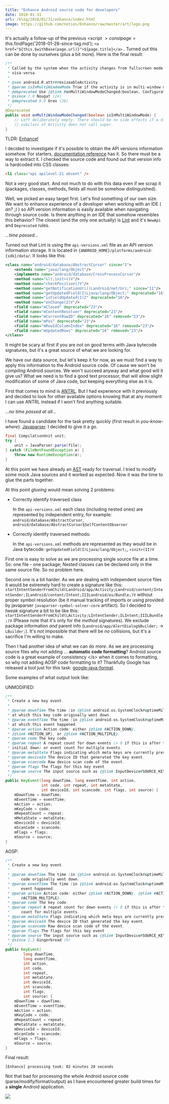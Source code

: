 ```yaml
---
title: "Enhance Android source code for developers"
date: 2018-01-31
url: /blog/2018/01/31/enhance/index.html
image: https://github.com/noties/Enhance/raw/master/art/logo.png
---
```


<script $>
    const page = this.$findPage('2018-01-28-since-tag.md');
</script>

It's actually a follow-up of the previous <script $>
    const page = this.$findPage('2018-01-28-since-tag.md');
    `<a href="${this.$withBase(page.url)}">${page.title}</a>`
</script>. Turned out this can be done by ourselves (plus a bit more). Here is the final result:

```java
/**
 * Called by the system when the activity changes from fullscreen mode to multi-window mode and
 * visa-versa.
 *
 * @see android.R.attr#resizeableActivity
 * @param isInMultiWindowMode True if the activity is in multi-window mode.
 * @deprecated Use {@link #onMultiWindowModeChanged(boolean, Configuration)} instead.
 * @since 7.0 Nougat (24)
 * @deprecated 8.0 Oreo (26)
 */
@Deprecated
public void onMultiWindowModeChanged(boolean isInMultiWindowMode) {
    // Left deliberately empty. There should be no side effects if a direct
    // subclass of Activity does not call super.
}
```

TLDR:  [Enhance!](https://github.com/noties/Enhance)

<p $excerpt></p>

I decided to investigate if it's possible to obtain the API versions information somehow. For starters, [documentation reference](https://developer.android.com/reference/packages.html) has it. So there must be a way to extract it. I checked the source code and found out that version info is hardcoded into CSS classes:

```html
<li class="api apilevel-21 absent" />
```

Not a very good start. And not much to do with this data even if we scrap it (packages, classes, methods, fields all must be somehow distinguished).

Well, we picked an easy target first. Let's find something of our own size. We want to enhance experience of a developer when working with an IDE ( <em>an? ;) </em>) so API version information is easily available when navigating through source code. Is there anything in *an* IDE that somehow resembles this behavior? The closest (and the only one actually) is [Lint](http://tools.android.com/tips/lint-checks) and it's `NewApi` and `Deprecated` rules.

<em>...time passed...</em>

Turned out that Lint is using the `api-versions.xml` file as an API version information storage. It is located in `{ANDROID_HOME}/platforms/android-{sdk}/data/`. It looks like this:

```xml
<class name="android/database/AbstractCursor" since="1">
	<extends name="java/lang/Object"/>
	<implements name="android/database/CrossProcessCursor"/>
	<method name="&lt;init>()V"/>
	<method name="checkPosition()V"/>
	<method name="getNotificationUri()Landroid/net/Uri;" since="11"/>
	<method name="getUpdatedField(I)Ljava/lang/Object;" deprecated="16"/>
	<method name="isFieldUpdated(I)Z" deprecated="16"/>
	<method name="onChange(Z)V"/>
	<field name="mClosed" deprecated="23"/>
	<field name="mContentResolver" deprecated="23"/>
	<field name="mCurrentRowID" deprecated="16" removed="23"/>
	<field name="mPos" deprecated="23"/>
	<field name="mRowIdColumnIndex" deprecated="16" removed="23"/>
	<field name="mUpdatedRows" deprecated="16" removed="23"/>
</class>
```

It might be scary at first if you are not on good terms with Java bytecode signatures, but it's a great source of what we are looking for.

We have our data source, but let's keep it for now, as we must find a way to apply this information to the Android source code. Of cause we won't be _compiling_ Android sources. We won't succeed anyway and what good will it give us? What we need is to find a good text processor, that will allow slight modification of some of Java code, but keeping everything else as it is.

First that comes to mind is [ANTRL](http://www.antlr.org). But I had experience with it previously and decided to look for other available options knowing that at any moment I can use ANTRL instead if I won't find anything suitable.

<em>...no time passed at all...</em>

I have found a candidate for the task pretty quickly (first result in _you-know-where_):  [Javaparser](https://github.com/javaparser/javaparser). I decided to give it a go.

```java
final CompilationUnit unit;
try {
    unit = JavaParser.parse(file);
} catch (FileNotFoundException e) {
    throw new RuntimeException(e);
}
```

At this point we have already an [AST](https://en.wikipedia.org/wiki/Abstract_syntax_tree) ready for traversal. I tried to modify some mock Java sources and it worked as expected. Now it was the time to glue the parts together.

At this point _glueing_ would mean solving 2 problems:

* Correctly identify traversed class
  
  In the `api-versions.xml` each class (including nested ones) are represented by independent entry, for example: `android/database/AbstractCursor`, `android/database/AbstractCursor$SelfContentObserver`

* Correctly identify traversed methods:

  In the `api-versions.xml` methods are represented as they would be in Java bytecode: `getUpdatedField(I)Ljava/lang/Object;`, `<init>(II)V`

First one is easy to solve as we are processing single source file at a time. So: one file - one package; Nested classes can be declared only in the same source file. So no problem here.

Second one is a bit harder. As we are dealing with independent source files it would be extremely hard to create a signature like this: `startIntentSenderFromChild(Landroid/app/Activity;Landroid/content/IntentSender;ILandroid/content/Intent;IIILandroid/os/Bundle;)V` without proper symbol resolution (be it manual tracking of imports or using provided by javaparser `javaparser-symbol-solver-core` artifact). So I decided to _tweak_ signature a bit to be like this: `startIntentSenderFromChild(LActivity;LIntentSender;ILIntent;IIILBundle;)V` (Please note that it's only for the _method_ signatures). We exclude package information _and_ parent info (`Landroid/app/AlertDialog$Builder;` -> `LBuilder;`). It's _not_ impossible that there will be _no_ collisions, but it's a sacrifice I'm willing to make.

Then I had another idea of what we can do _more_. As we are processing source files why not adding ... **automatic code formatting**? Android source code is a great example of consistency &lt;/s&gt; when it comes to formatting, so why not adding AOSP code formatting to it? Thankfully Google has released a tool just for this task: [google-java-format](https://github.com/google/google-java-format).

Some examples of what output look like:

UNMODIFIED:
```java
/**
 * Create a new key event.
 *
 * @param downTime The time (in {@link android.os.SystemClock#uptimeMillis})
 * at which this key code originally went down.
 * @param eventTime The time (in {@link android.os.SystemClock#uptimeMillis})
 * at which this event happened.
 * @param action Action code: either {@link #ACTION_DOWN},
 * {@link #ACTION_UP}, or {@link #ACTION_MULTIPLE}.
 * @param code The key code.
 * @param repeat A repeat count for down events (> 0 if this is after the
 * initial down) or event count for multiple events.
 * @param metaState Flags indicating which meta keys are currently pressed.
 * @param deviceId The device ID that generated the key event.
 * @param scancode Raw device scan code of the event.
 * @param flags The flags for this key event
 * @param source The input source such as {@link InputDevice#SOURCE_KEYBOARD}.
 */
public KeyEvent(long downTime, long eventTime, int action,
                int code, int repeat, int metaState,
                int deviceId, int scancode, int flags, int source) {
    mDownTime = downTime;
    mEventTime = eventTime;
    mAction = action;
    mKeyCode = code;
    mRepeatCount = repeat;
    mMetaState = metaState;
    mDeviceId = deviceId;
    mScanCode = scancode;
    mFlags = flags;
    mSource = source;
}
```

AOSP:
```java
/**
 * Create a new key event.
 *
 * @param downTime The time (in {@link android.os.SystemClock#uptimeMillis}) at which this key
 *     code originally went down.
 * @param eventTime The time (in {@link android.os.SystemClock#uptimeMillis}) at which this
 *     event happened.
 * @param action Action code: either {@link #ACTION_DOWN}, {@link #ACTION_UP}, or {@link
 *     #ACTION_MULTIPLE}.
 * @param code The key code.
 * @param repeat A repeat count for down events (> 0 if this is after the initial down) or event
 *     count for multiple events.
 * @param metaState Flags indicating which meta keys are currently pressed.
 * @param deviceId The device ID that generated the key event.
 * @param scancode Raw device scan code of the event.
 * @param flags The flags for this key event
 * @param source The input source such as {@link InputDevice#SOURCE_KEYBOARD}.
 * @since 2.3 Gingerbread (9)
 */
public KeyEvent(
        long downTime,
        long eventTime,
        int action,
        int code,
        int repeat,
        int metaState,
        int deviceId,
        int scancode,
        int flags,
        int source) {
    mDownTime = downTime;
    mEventTime = eventTime;
    mAction = action;
    mKeyCode = code;
    mRepeatCount = repeat;
    mMetaState = metaState;
    mDeviceId = deviceId;
    mScanCode = scancode;
    mFlags = flags;
    mSource = source;
}
```

Final result:
```
[Enhance] processing took: 02 minutes 28 seconds
```

Not that bad for processing the whole Android source code (parse/modify/format/output) as I have encountered greater build times for a **single** Android application.

<a href="https://github.com/noties/Enhance"><img src="https://github.com/noties/Enhance/raw/master/art/logo.png" /></a>